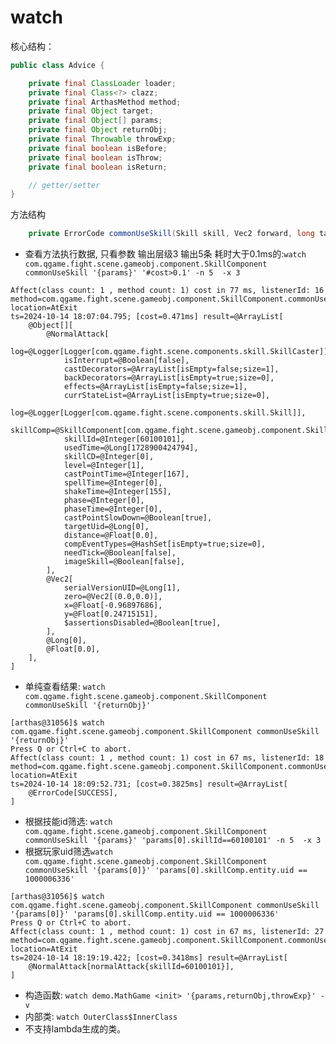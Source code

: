 # watch

核心结构：
```java
public class Advice {

    private final ClassLoader loader;
    private final Class<?> clazz;
    private final ArthasMethod method;
    private final Object target;
    private final Object[] params;
    private final Object returnObj;
    private final Throwable throwExp;
    private final boolean isBefore;
    private final boolean isThrow;
    private final boolean isReturn;

    // getter/setter
}
```

方法结构
```java
    private ErrorCode commonUseSkill(Skill skill, Vec2 forward, long targetUid, float distance) {}
```

- 查看方法执行数据, 只看参数 输出层级3 输出5条 耗时大于0.1ms的:`watch com.qgame.fight.scene.gameobj.component.SkillComponent commonUseSkill '{params}' '#cost>0.1' -n 5  -x 3`
```shell
Affect(class count: 1 , method count: 1) cost in 77 ms, listenerId: 16
method=com.qgame.fight.scene.gameobj.component.SkillComponent.commonUseSkill location=AtExit
ts=2024-10-14 18:07:04.795; [cost=0.471ms] result=@ArrayList[
    @Object[][
        @NormalAttack[
            log=@Logger[Logger[com.qgame.fight.scene.components.skill.SkillCaster]],
            isInterrupt=@Boolean[false],
            castDecorators=@ArrayList[isEmpty=false;size=1],
            backDecorators=@ArrayList[isEmpty=true;size=0],
            effects=@ArrayList[isEmpty=false;size=1],
            currStateList=@ArrayList[isEmpty=true;size=0],
            log=@Logger[Logger[com.qgame.fight.scene.components.skill.Skill]],
            skillComp=@SkillComponent[com.qgame.fight.scene.gameobj.component.SkillComponent@43a2c482],
            skillId=@Integer[60100101],
            usedTime=@Long[1728900424794],
            skillCD=@Integer[0],
            level=@Integer[1],
            castPointTime=@Integer[167],
            spellTime=@Integer[0],
            shakeTime=@Integer[155],
            phase=@Integer[0],
            phaseTime=@Integer[0],
            castPointSlowDown=@Boolean[true],
            targetUid=@Long[0],
            distance=@Float[0.0],
            compEventTypes=@HashSet[isEmpty=true;size=0],
            needTick=@Boolean[false],
            imageSkill=@Boolean[false],
        ],
        @Vec2[
            serialVersionUID=@Long[1],
            zero=@Vec2[(0.0,0.0)],
            x=@Float[-0.96897686],
            y=@Float[0.24715151],
            $assertionsDisabled=@Boolean[true],
        ],
        @Long[0],
        @Float[0.0],
    ],
]
```

- 单纯查看结果: `watch com.qgame.fight.scene.gameobj.component.SkillComponent commonUseSkill '{returnObj}'`
```shell
[arthas@31056]$ watch com.qgame.fight.scene.gameobj.component.SkillComponent commonUseSkill '{returnObj}'
Press Q or Ctrl+C to abort.
Affect(class count: 1 , method count: 1) cost in 67 ms, listenerId: 18
method=com.qgame.fight.scene.gameobj.component.SkillComponent.commonUseSkill location=AtExit
ts=2024-10-14 18:09:52.731; [cost=0.3825ms] result=@ArrayList[
    @ErrorCode[SUCCESS],
]
```

- 根据技能id筛选: `watch com.qgame.fight.scene.gameobj.component.SkillComponent commonUseSkill '{params}' 'params[0].skillId==60100101' -n 5  -x 3`
- 根据玩家uid筛选`watch com.qgame.fight.scene.gameobj.component.SkillComponent commonUseSkill '{params[0]}' 'params[0].skillComp.entity.uid == 1000006336'`

```shell
[arthas@31056]$ watch com.qgame.fight.scene.gameobj.component.SkillComponent commonUseSkill '{params[0]}' 'params[0].skillComp.entity.uid == 1000006336'
Press Q or Ctrl+C to abort.
Affect(class count: 1 , method count: 1) cost in 67 ms, listenerId: 27
method=com.qgame.fight.scene.gameobj.component.SkillComponent.commonUseSkill location=AtExit
ts=2024-10-14 18:19:19.422; [cost=0.3418ms] result=@ArrayList[
    @NormalAttack[normalAttack{skillId=60100101}],
]
```

- 构造函数: `watch demo.MathGame <init> '{params,returnObj,throwExp}' -v`
- 内部类: `watch OuterClass$InnerClass`
- 不支持lambda生成的类。